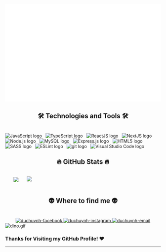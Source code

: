 <!-- huynhnguyen1906 -->
<a href="#" target="_blank">
  <img src="svg/huynhnguyen1906.svg" width="1200" alt="huynhnguyen1906-official" />
</a>

<h2 align="center">🛠 Technologies and Tools 🛠</h2>
<br>
<!-- https://simpleicons.org/ -->
<span><img src="https://img.shields.io/badge/JavaScript-282C34?logo=javascript&logoColor=F7DF1E" alt="JavaScript logo" title="JavaScript" height="25" /></span>
&nbsp;
<span><img src="https://img.shields.io/badge/TypeScript-282C34?logo=typescript&logoColor=3178C6" alt="TypeScript logo" title="TypeScript" height="25" /></span>
&nbsp;
<span><img src="https://img.shields.io/badge/ReactJS-282C34?logo=react&logoColor=61DAFB" alt="ReactJS logo" title="ReactJS" height="25" /></span>
&nbsp;
<span><img src="https://img.shields.io/badge/NextJS-282C34?logo=next&logoColor=61DAFB" alt="NextJS logo" title="NextJS" height="25" /></span>
&nbsp;
<span><img src="https://img.shields.io/badge/Node.js-282C34?logo=node.js&logoColor=00F200" alt="Node.js logo" title="Node.js" height="25" /></span>
&nbsp;
<span><img src="https://img.shields.io/badge/MySQL-282C34?logo=mysql&logoColor=white" alt="MySQL logo" title="MySQL" height="25" /></span>
&nbsp;
<span><img src="https://img.shields.io/badge/Express-282C34?logo=express&logoColor=FFFFFF" alt="Express.js logo" title="Express.js" height="25" /></span>
&nbsp;
<span><img src="https://img.shields.io/badge/HTML5-282C34?logo=html5&logoColor=E34F26" alt="HTML5 logo" title="HTML5" height="25" /></span>
&nbsp;
<span><img src="https://img.shields.io/badge/Sass-282C34?logo=sass&logoColor=CC6699" alt="SASS logo" title="SASS" height="25" /></span>
&nbsp;
<span><img src="https://img.shields.io/badge/ESLint-282C34?logo=eslint&logoColor=4B32C3" alt="ESLint logo" title="ESLint" height="25" /></span>
&nbsp;
<span><img src="https://img.shields.io/badge/git-282C34?logo=git&logoColor=F05032" alt="git logo" title="git" height="25" /></span>
&nbsp;
<span><img src="https://img.shields.io/badge/VS%20Code-282C34?logo=visual-studio-code&logoColor=007ACC" alt="Visual Studio Code logo" title="Visual Studio Code" height="25" /></span>
&nbsp;

<br>
<h2 align="center">🔥 GitHub Stats 🔥</h2>
<!-- https://github.com/anuraghazra/github-readme-stats -->
<br>
<div align=center>
  <a href="#" title="huynhnguyen1906">
    <img width="315" align="center" src="https://github-readme-stats.vercel.app/api/top-langs/?username=huynhnguyen1906&hide=c%23,powershell,Mathematica,Ruby,Objective-C,Objective-C%2b%2b,Cuda&title_color=61dafb&text_color=ffffff&icon_color=61dafb&bg_color=20232a&langs_count=8&layout=compact&border_color=61dafb&hide_border=true" />
  </a>
  <a href="#" title="huynhnguyen1906">
    <img align="right" width="434" src="https://github-readme-stats.vercel.app/api?username=huynhnguyen1906&show_icons=true&theme=react&border_color=61dafb&hide_border=true" />
  </a>
</div>

<br>
<h2 align="center">👽 Where to find me 👽</h2>
<br>
<!-- https://icons8.com -->
<div align="center">
  <a href="https://www.facebook.com/Huynh.me123/" target="blank">
    <img src="https://img.icons8.com/bubbles/100/000000/facebook-new.png" alt="duchuynh-facebook" />
  </a>
  <a href="https://www.instagram.com/n.d_.huynh/" target="blank">
    <img src="https://img.icons8.com/bubbles/100/000000/instagram.png" alt="duchuynh-instagram" />
  </a>
  <a href="mailto:duchuynhnguyen1906@gmail.com" target="top">
    <img src="https://img.icons8.com/bubbles/100/000000/apple-mail.png" alt="duchuynh-email" />
  </a>
</div>

<img data-target="animated-image.replacedImage" alt="dino.gif" src="https://github.com/saadeghi/saadeghi/raw/master/dino.gif" style="display: block; opacity: 1;">

<!-- <img data-target="animated-image.replacedImage" alt="snake.gif" src="https://github.com/VishwaGauravIn/VishwaGauravIn/blob/output/github-contribution-grid-snake.svg" style="display: block; opacity: 1;">  -->

### Thanks for Visiting my GitHub Profile! ❤️

---
